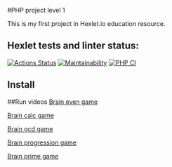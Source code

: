 #PHP project level 1

This is my first project in Hexlet.io education resource.

## Hexlet tests and linter status:
[![Actions Status](https://github.com/UsmonBarfakov/php-project-lvl1/workflows/hexlet-check/badge.svg)](https://github.com/UsmonBarfakov/php-project-lvl1/actions)
[![Maintainability](https://api.codeclimate.com/v1/badges/a99a88d28ad37a79dbf6/maintainability)](https://codeclimate.com/github/codeclimate/codeclimate/maintainability)
[![PHP CI](https://github.com/UsmonBarfakov/php-project-lvl1/actions/workflows/CI%20PHP.yml/badge.svg)](https://github.com/UsmonBarfakov/php-project-lvl1/actions/workflows/CI%20PHP.yml)

## Install

##Run videos
[Brain even game](https://asciinema.org/a/TjPm5NbbrTsR7F7YzJbhH6wgo)

[Brain calc game](https://asciinema.org/a/C7W4nryYStLv9Wm5wnfHFJPqZ)

[Brain gcd game](https://asciinema.org/a/VC6mG0FNbZGvW2UwdrPOtYrWJ)

[Brain progression game](https://asciinema.org/a/CobjQvvT3lALSt02co9UfccCT)

[Brain prime game](https://asciinema.org/a/RG0QYjngN56hftYKIIAEg7nrs)
